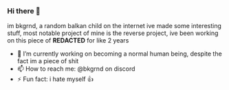 ### Hi there 👋
im bkgrnd, a random balkan child on the internet
ive made some interesting stuff, most notable project of mine is the reverse project, ive been working on this piece of **REDACTED** for like 2 years 
<!--
**StefanTheFork/StefanTheFork** is a ✨ _special_ ✨ repository because its `README.md` (this file) appears on your GitHub profile.

Here are some ideas to get you started:
-->
- 🔭 I’m currently working on becoming a normal human being, despite the fact im a piece of shit
- 📫 How to reach me: @bkgrnd on discord
- ⚡ Fun fact: i hate myself 👍

